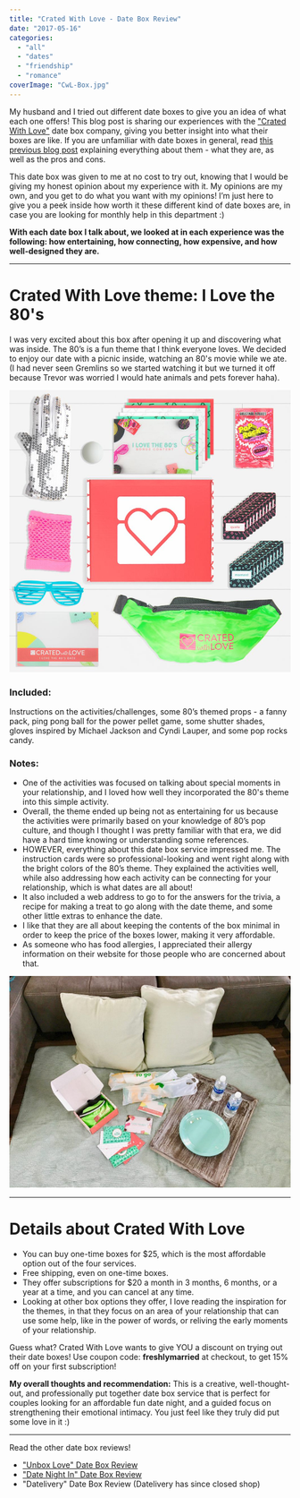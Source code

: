 ```yaml
---
title: "Crated With Love - Date Box Review"
date: "2017-05-16"
categories: 
  - "all"
  - "dates"
  - "friendship"
  - "romance"
coverImage: "CwL-Box.jpg"
---
```


My husband and I tried out different date boxes to give you an idea of what each one offers! This blog post is sharing our experiences with the ["Crated With Love"](http://cratedwithlove.com/) date box company, giving you better insight into what their boxes are like. If you are unfamiliar with date boxes in general, read [this previous blog post](https://freshlymarried.com/what-you-should-know-about-date-boxes/) explaining everything about them - what they are, as well as the pros and cons.

This date box was given to me at no cost to try out, knowing that I would be giving my honest opinion about my experience with it. My opinions are my own, and you get to do what you want with my opinions! I’m just here to give you a peek inside how worth it these different kind of date boxes are, in case you are looking for monthly help in this department :)

**With each date box I talk about, we looked at in each experience was the following: how entertaining, how connecting, how expensive, and how well-designed they are.**

* * *

# Crated With Love theme: I Love the 80's

I was very excited about this box after opening it up and discovering what was inside. The 80’s is a fun theme that I think everyone loves. We decided to enjoy our date with a picnic inside, watching an 80's movie while we ate. (I had never seen Gremlins so we started watching it but we turned it off because Trevor was worried I would hate animals and pets forever haha).

[![date night boxes, date boxes, crated with love date boxes, crated with love, crated with love review, crated with love date experience, date box review, are date boxes worth it, are date boxes fun, date boxes for couples, creative dates for couples, creative date night boxes for couples, best date boxes, crated with love i love the 80's box, i love the 80's date night, date box](/images/CwL-I-Love-the-80s.jpg)](http://cratedwithlove.com/product-category/one-time/)

### **Included:**

Instructions on the activities/challenges, some 80’s themed props - a fanny pack, ping pong ball for the power pellet game, some shutter shades, gloves inspired by Michael Jackson and Cyndi Lauper, and some pop rocks candy.

### **Notes:**

- One of the activities was focused on talking about special moments in your relationship, and I loved how well they incorporated the 80's theme into this simple activity.
- Overall, the theme ended up being not as entertaining for us because the activities were primarily based on your knowledge of 80’s pop culture, and though I thought I was pretty familiar with that era, we did have a hard time knowing or understanding some references.
- HOWEVER, everything about this date box service impressed me. The instruction cards were so professional-looking and went right along with the bright colors of the 80’s theme. They explained the activities well, while also addressing how each activity can be connecting for your relationship, which is what dates are all about!
- It also included a web address to go to for the answers for the trivia, a recipe for making a treat to go along with the date theme, and some other little extras to enhance the date.
- I like that they are all about keeping the contents of the box minimal in order to keep the price of the boxes lower, making it very affordable.
- As someone who has food allergies, I appreciated their allergy information on their website for those people who are concerned about that.

![date night boxes, date boxes, crated with love date boxes, crated with love, crated with love review, crated with love date experience, date box review, are date boxes worth it, are date boxes fun, date boxes for couples, creative dates for couples, creative date night boxes for couples, best date boxes, crated with love i love the 80's box, i love the 80's date night, date box](/images/IMG_2893.jpg)

* * *

# Details about Crated With Love

- You can buy one-time boxes for $25, which is the most affordable option out of the four services.
- Free shipping, even on one-time boxes.
- They offer subscriptions for $20 a month in 3 months, 6 months, or a year at a time, and you can cancel at any time.
- Looking at other box options they offer, I love reading the inspiration for the themes, in that they focus on an area of your relationship that can use some help, like in the power of words, or reliving the early moments of your relationship.

Guess what? Crated With Love wants to give YOU a discount on trying out their date boxes! Use coupon code: **freshlymarried** at checkout, to get 15% off on your first subscription!

**My overall thoughts and recommendation:** This is a creative, well-thought-out, and professionally put together date box service that is perfect for couples looking for an affordable fun date night, and a guided focus on strengthening their emotional intimacy. You just feel like they truly did put some love in it :)

* * *

Read the other date box reviews!

- ["Unbox Love" Date Box Review](https://freshlymarried.com/unbox-love-date-box-review/)
- ["Date Night In" Date Box Review](https://freshlymarried.com/date-night-in-date-box-review/)
- "Datelivery" Date Box Review (Datelivery has since closed shop)
